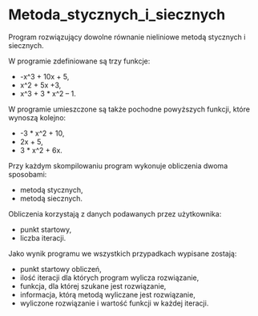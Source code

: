 # Metoda_stycznych_i_siecznych

Program rozwiązujący dowolne równanie nieliniowe metodą stycznych i siecznych.

W programie zdefiniowane są trzy funkcje:
* -x^3 + 10x + 5,
* x^2 + 5x +3,
* x^3 + 3 * x^2 – 1.

W programie umieszczone są także pochodne powyższych funkcji, które wynoszą kolejno:
* -3 * x^2 + 10,
* 2x + 5,
* 3 * x^2 + 6x.

Przy każdym skompilowaniu program wykonuje obliczenia dwoma sposobami:
* metodą stycznych,
* metodą siecznych.

Obliczenia korzystają z danych podawanych przez użytkownika:
* punkt startowy,
* liczba iteracji.

Jako wynik programu we wszystkich przypadkach wypisane zostają:
* punkt startowy obliczeń,
* ilość iteracji dla których program wylicza rozwiązanie,
* funkcja, dla której szukane jest rozwiązanie,
* informacja, którą metodą wyliczane jest rozwiązanie, 
* wyliczone rozwiązanie i wartość funkcji w każdej iteracji.
